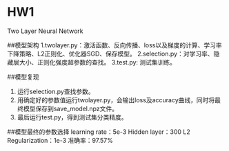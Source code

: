 # HW1
Two Layer Neural Network

##模型架构
1.twolayer.py：激活函数、反向传播、loss以及梯度的计算、学习率下降策略、L2正则化、优化器SGD、保存模型。
2.selection.py：对学习率、隐藏层大小、正则化强度超参数的查找。
3.test.py: 测试集训练。


##模型复现
1. 运行selection.py查找参数。
2. 用确定好的参数值运行twolayer.py，会输出loss及accuracy曲线，同时将最终模型保存到save_model.npz文件。
3. 最后运行test.py，得到测试集分类精度。

##模型最终的参数选择
learning rate：5e-3
Hidden layer：300
L2 Regularization：1e-3
准确率：97.57%
